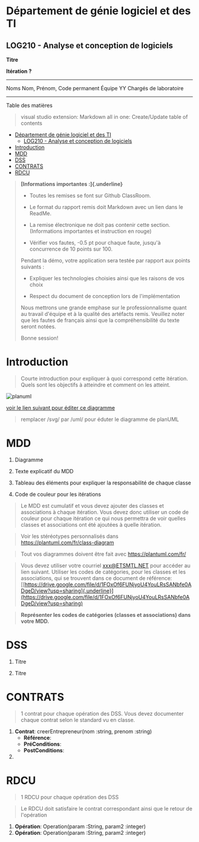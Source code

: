 # Département de génie logiciel et des TI

## LOG210 - Analyse et conception de logiciels

**Titre**

**Itération ?**

  -----------------------------------------------------
  Noms                     Nom, Prénom, Code permanent
  Équipe                   YY
  Chargés de laboratoire   
  ------------------------ -----------------------------

Table des matières
> visual studio extension: Markdown all in one: Create/Update table of contents 
- [Département de génie logiciel et des TI](#d%c3%a9partement-de-g%c3%a9nie-logiciel-et-des-ti)
  - [LOG210 - Analyse et conception de logiciels](#log210---analyse-et-conception-de-logiciels)
- [Introduction](#introduction)
- [MDD](#mdd)
- [DSS](#dss)
- [CONTRATS](#contrats)
- [RDCU](#rdcu)

>**[Informations importantes :]{.underline}**
>
>-   Toutes les remises se font sur Github ClassRoom.
>
>-   Le format du rapport remis doit Markdown avec un lien dans le ReadMe.
>
>-   La remise électronique ne doit pas contenir cette section.
>    (Informations importantes et instruction en rouge)
>
>-   Vérifier vos fautes, -0.5 pt pour chaque faute, jusqu'à concurrence
>    de 10 points sur 100.
>
>Pendant la démo, votre application sera testée par rapport aux points
>suivants :
>
>-   Expliquer les technologies choisies ainsi que les raisons de vos
>    choix
>
>-   Respect du document de conception lors de l'implémentation
>
>Nous mettrons une grande emphase sur le professionnalisme quant au
>travail d'équipe et à la qualité des artéfacts remis. Veuillez noter que
>les fautes de français ainsi que la compréhensibilité du texte seront
>notées.
>
>Bonne session!

# Introduction

>Courte introduction pour expliquer à quoi correspond cette itération.
Quels sont les objectifs à atteindre et comment on les atteint.

![planuml](http://www.plantuml.com/plantuml/svg/SoWkIImgAStDuJhSMLYQMP2ge6kde76uCxaeioXLeJHFeI0dCKyXHJspvF3AeiIIpFmyJHILGOTN9kPa5gSMWTGM9HOKv1UL09KdvYNcL1QdAgG2EQaAoVbvoQa54CqEgNafGEi0)

[voir le lien suivant pour éditer ce diagramme](http://www.plantuml.com/plantuml/uml/SoWkIImgAStDuJhSMLYQMP2ge6kde76uCxaeioXLeJHFeI0dCKyXHJspvF3AeiIIpFmyJHILGOTN9kPa5gSMWTGM9HOKv1UL09KdvYNcL1QdAgG2EQaAoVbvoQa54CqEgNafGEi0)

> remplacer /svg/ par /uml/ pour éduter le diagramme de planUML



# MDD 

1.  Diagramme

2.  Texte explicatif du MDD

3.  Tableau des éléments pour expliquer la responsabilité de chaque
    classe

4.  Code de couleur pour les itérations

> Le MDD est cumulatif et vous devez ajouter des classes et associations
 à chaque itération. Vous devez donc utiliser un code de couleur pour
 chaque itération ce qui nous permettra de voir quelles classes et associations ont été ajoutées à quelle itération.

>Voir les stéréotypes personnalisés dans <https://plantuml.com/fr/class-diagram>

>Tout vos diagrammes doivent être fait avec <https://plantuml.com/fr/>

>Vous devez utiliser votre courriel <xxx@ETSMTL.NET> pour accéder au lien
suivant. Utiliser les codes de catégories, pour les classes et les
associations, qui se trouvent dans ce document de référence:
[[https://drive.google.com/file/d/1FOxOf6FUNjyoU4YouLRsSANbfe0ADgeD/view?usp=sharing]{.underline}](https://drive.google.com/file/d/1FOxOf6FUNjyoU4YouLRsSANbfe0ADgeD/view?usp=sharing)

>**Représenter les codes de catégories (classes et associations) dans votre
MDD.**

# DSS

1.  Titre

2.  Titre


# CONTRATS

> 1 contrat pour chaque opération des DSS. Vous devez documenter chaque
contrat selon le standard vu en classe.

1.  **Contrat**: creerEntrepreneur(nom :string, prenom :string)
    - **Référence**:
    - **PréConditions**:
    - **PostConditions**:
2.  


# RDCU

>1 RDCU pour chaque opération des DSS

>Le RDCU doit satisfaire le contrat correspondant ainsi que le retour de
l'opération


1.  **Opération**: Operation(param :String, param2 :integer)
1.  **Opération**: Operation(param :String, param2 :integer)

